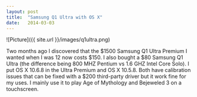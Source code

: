 ```yaml
---
layout: post
title:  "Samsung Q1 Ultra with OS X"
date:   2014-03-03
---
```


![Picture]({{ site.url }}/images/q1ultra.png)

Two months ago I discovered that the $1500 Samsung Q1 Ultra Premium I wanted when I was 12 now costs $150. I also bought a $80 Samsung Q1 Ultra (the difference being 800 MHZ Pentium vs 1.6 GHZ Intel Core Solo). I put OS X 10.6.8 in the Ultra Premium and OS X 10.5.8. Both have calibration issues that can be fixed with a $200 third-party driver but it work fine for my uses. I mainly use it to play Age of Mythology and Bejeweled 3 on a touchscreen. 